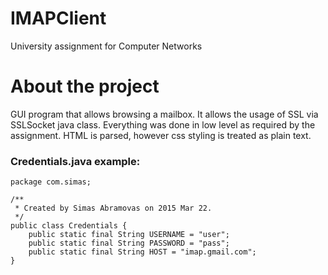 # IMAPClient
University assignment for Computer Networks
# About the project
GUI program that allows browsing a mailbox.
It allows the usage of SSL via SSLSocket java class.
Everything was done in low level as required by the assignment.
HTML is parsed, however css styling is treated as plain text.

### Credentials.java example:
	package com.simas;

	/**
	 * Created by Simas Abramovas on 2015 Mar 22.
	 */
	public class Credentials {
		public static final String USERNAME = "user";
		public static final String PASSWORD = "pass";
		public static final String HOST = "imap.gmail.com";
	}
